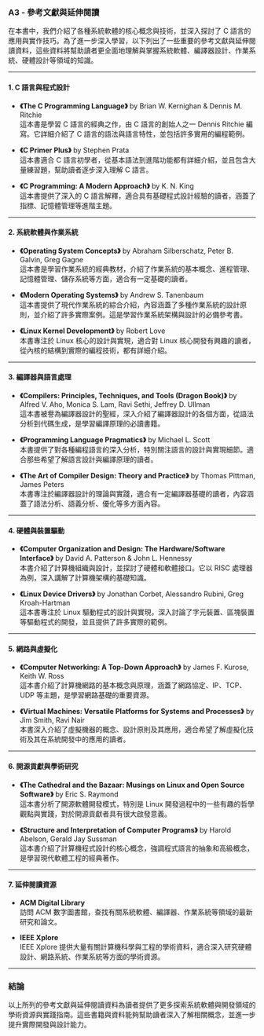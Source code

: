 ### A3 - **參考文獻與延伸閱讀**

在本書中，我們介紹了各種系統軟體的核心概念與技術，並深入探討了 C 語言的應用與實作技巧。為了進一步深入學習，以下列出了一些重要的參考文獻與延伸閱讀資料，這些資料將幫助讀者更全面地理解與掌握系統軟體、編譯器設計、作業系統、硬體設計等領域的知識。

---

#### 1. **C 語言與程式設計**
   - **《The C Programming Language》** by Brian W. Kernighan & Dennis M. Ritchie  
     這本書是學習 C 語言的經典之作，由 C 語言的創始人之一 Dennis Ritchie 編寫。它詳細介紹了 C 語言的語法與語言特性，並包括許多實用的編程範例。
   
   - **《C Primer Plus》** by Stephen Prata  
     這本書適合 C 語言初學者，從基本語法到進階功能都有詳細介紹，並且包含大量練習題，幫助讀者逐步深入理解 C 語言。

   - **《C Programming: A Modern Approach》** by K. N. King  
     這本書提供了深入的 C 語言解釋，適合具有基礎程式設計經驗的讀者，涵蓋了指標、記憶體管理等進階主題。

---

#### 2. **系統軟體與作業系統**
   - **《Operating System Concepts》** by Abraham Silberschatz, Peter B. Galvin, Greg Gagne  
     這本書是學習作業系統的經典教材，介紹了作業系統的基本概念、進程管理、記憶體管理、儲存系統等方面，適合有一定基礎的讀者。

   - **《Modern Operating Systems》** by Andrew S. Tanenbaum  
     這本書提供了現代作業系統的綜合介紹，內容涵蓋了多種作業系統的設計原則，並介紹了許多實際案例。這是學習作業系統架構與設計的必備參考書。

   - **《Linux Kernel Development》** by Robert Love  
     本書專注於 Linux 核心的設計與實現，適合對 Linux 核心開發有興趣的讀者，從內核的結構到實際的編程技術，都有詳細介紹。

---

#### 3. **編譯器與語言處理**
   - **《Compilers: Principles, Techniques, and Tools (Dragon Book)》** by Alfred V. Aho, Monica S. Lam, Ravi Sethi, Jeffrey D. Ullman  
     這本書被譽為編譯器設計的聖經，深入介紹了編譯器設計的各個方面，從語法分析到代碼生成，是學習編譯原理的必讀書籍。

   - **《Programming Language Pragmatics》** by Michael L. Scott  
     本書提供了對各種編程語言的深入分析，特別關注語言的設計與實現細節。適合那些希望了解語言設計與編譯原理的讀者。

   - **《The Art of Compiler Design: Theory and Practice》** by Thomas Pittman, James Peters  
     本書專注於編譯器設計的理論與實踐，適合有一定編譯器基礎的讀者，內容涵蓋了語法分析、語義分析、優化等多方面內容。

---

#### 4. **硬體與裝置驅動**
   - **《Computer Organization and Design: The Hardware/Software Interface》** by David A. Patterson & John L. Hennessy  
     本書介紹了計算機組織與設計，並探討了硬體和軟體接口。它以 RISC 處理器為例，深入講解了計算機架構的基礎知識。

   - **《Linux Device Drivers》** by Jonathan Corbet, Alessandro Rubini, Greg Kroah-Hartman  
     這本書專注於 Linux 驅動程式的設計與實現，深入討論了字元裝置、區塊裝置等驅動程式的開發，並且提供了許多實際的範例。

---

#### 5. **網路與虛擬化**
   - **《Computer Networking: A Top-Down Approach》** by James F. Kurose, Keith W. Ross  
     這本書介紹了計算機網路的基本概念與原理，涵蓋了網路協定、IP、TCP、UDP 等主題，是學習網路基礎的重要資源。

   - **《Virtual Machines: Versatile Platforms for Systems and Processes》** by Jim Smith, Ravi Nair  
     本書深入介紹了虛擬機器的概念、設計原則及其應用，適合希望了解虛擬化技術及其在系統開發中的應用的讀者。

---

#### 6. **開源貢獻與學術研究**
   - **《The Cathedral and the Bazaar: Musings on Linux and Open Source Software》** by Eric S. Raymond  
     這本書分析了開源軟體開發模式，特別是 Linux 開發過程中的一些有趣的哲學觀點與實踐，對於開源貢獻者具有很大啟發意義。

   - **《Structure and Interpretation of Computer Programs》** by Harold Abelson, Gerald Jay Sussman  
     這本書介紹了計算機程式設計的核心概念，強調程式語言的抽象和高級概念，是學習現代軟體工程的經典著作。

---

#### 7. **延伸閱讀資源**
   - **ACM Digital Library**  
     訪問 ACM 數字圖書館，查找有關系統軟體、編譯器、作業系統等領域的最新研究和論文。

   - **IEEE Xplore**  
     IEEE Xplore 提供大量有關計算機科學與工程的學術資料，適合深入研究硬體設計、網路系統、作業系統等方面的學術資源。

---

### 結論
以上所列的參考文獻與延伸閱讀資料為讀者提供了更多探索系統軟體與開發領域的學術資源與實踐指南。這些書籍與資料能夠幫助讀者深入了解相關概念，並進一步提升實際開發與設計能力。